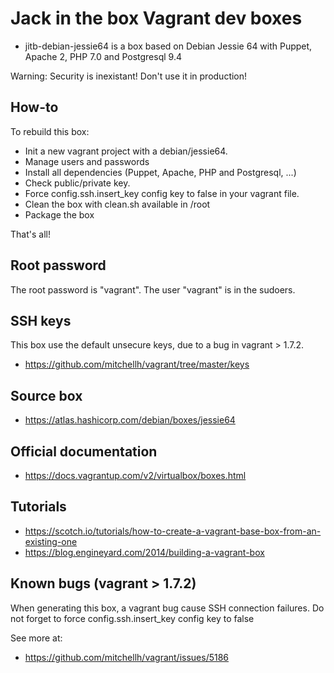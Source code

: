 # Jack in the box Vagrant dev boxes

- jitb-debian-jessie64 is a box based on Debian Jessie 64 with Puppet, Apache 2, PHP 7.0 and Postgresql 9.4

Warning: Security is inexistant! Don't use it in production!

## How-to
To rebuild this box:
- Init a new vagrant project with a debian/jessie64.
- Manage users and passwords
- Install all dependencies (Puppet, Apache, PHP and Postgresql, ...)
- Check public/private key.
- Force config.ssh.insert_key config key to false in your vagrant file.
- Clean the box with clean.sh available in /root
- Package the box

That's all!

## Root password
The root password is "vagrant".
The user "vagrant" is in the sudoers.

## SSH keys
This box use the default unsecure keys, due to a bug in vagrant > 1.7.2.
- https://github.com/mitchellh/vagrant/tree/master/keys

## Source box
- https://atlas.hashicorp.com/debian/boxes/jessie64

## Official documentation
- https://docs.vagrantup.com/v2/virtualbox/boxes.html

## Tutorials
- https://scotch.io/tutorials/how-to-create-a-vagrant-base-box-from-an-existing-one
- https://blog.engineyard.com/2014/building-a-vagrant-box

## Known bugs (vagrant > 1.7.2)
When generating this box, a vagrant bug cause SSH connection failures. Do not forget to force config.ssh.insert_key config key to false

See more at:
- https://github.com/mitchellh/vagrant/issues/5186
